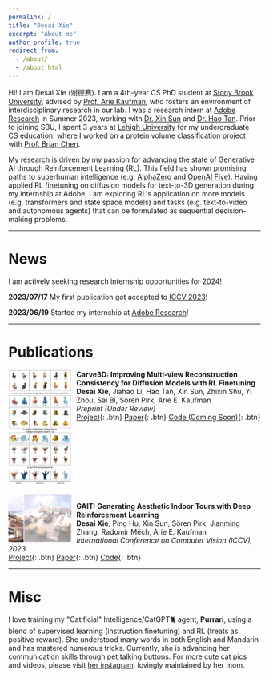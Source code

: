 ```yaml
---
permalink: /
title: "Desai Xie"
excerpt: "About me"
author_profile: true
redirect_from: 
  - /about/
  - /about.html
---
```


Hi! 
I am Desai Xie (谢德赛).
I am a 4th-year CS PhD student at [Stony Brook University](https://www.stonybrook.edu/), advised by [Prof. Arie Kaufman](https://www3.cs.stonybrook.edu/~ari/), who fosters an environment of interdisciplinary research in our lab. 
I was a research intern at [Adobe Research](https://research.adobe.com/) in Summer 2023, working with [Dr. Xin Sun](https://www.sunxin.name/) and [Dr. Hao Tan](https://www.cs.unc.edu/~airsplay/).
Prior to joining SBU, I spent 3 years at [Lehigh University](https://www2.lehigh.edu/) for my undergraduate CS education, where I worked on a protein volume classification project with [Prof. Brian Chen](https://www.cse.lehigh.edu/~chen/).

My research is driven by my passion for advancing the state of Generative AI through Reinforcement Learning (RL). 
This field has shown promising paths to superhuman intelligence (e.g. [AlphaZero](https://deepmind.google/discover/blog/alphazero-shedding-new-light-on-chess-shogi-and-go/) and [OpenAI Five](https://openai.com/research/openai-five-defeats-dota-2-world-champions)).
Having applied RL finetuning on diffusion models for text-to-3D generation during my internship at Adobe, I am exploring RL's application on more models (e.g. transformers and state space models) and tasks (e.g. text-to-video and autonomous agents) that can be formulated as sequential decision-making problems.

-----

News
======
I am actively seeking research internship opportunities for 2024!

**2023/07/17** My first publication got accepted to [ICCV 2023](https://iccv2023.thecvf.com/)! 

**2023/06/19** Started my internship at [Adobe Research](https://research.adobe.com/)!


-----

Publications
======

[//]: # (![image-left]&#40;./../images/figure_teaser.png&#41;{: .align-left style="width: 20%;"})
<div style="clear: both;">
  <img src="./../images/figure_teaser.png" alt="Teaser image for Carve3D" style="width: 25%; float: left; margin-right: 10px; margin-bottom: 20px;" />
</div>

**Carve3D: Improving Multi-view Reconstruction Consistency for Diffusion Models with RL Finetuning**  
**Desai Xie**, Jiahao Li, Hao Tan, Xin Sun, Zhixin Shu, Yi Zhou, Sai Bi, Sören Pirk, Arie E. Kaufman  
*Preprint (Under Review)*  
[Project](https://desaixie.github.io/carve-3d/){: .btn}  [Paper](https://arxiv.org/abs/2312.13980){: .btn}  [Code (Coming Soon)](){: .btn}

<div style="clear: both;">
  <img src="./../images/gait_teaser.png" alt="Teaser image for GAIT" style="width: 25%; float: left; margin-right: 10px;" />
</div>

[//]: # (![image-left]&#40;./../images/gait_teaser.png&#41;{: .align-left style="width: 20%;"})

**GAIT: Generating Aesthetic Indoor Tours with Deep Reinforcement Learning**  
**Desai Xie**, Ping Hu, Xin Sun, Sören Pirk, Jianming Zhang, Radomír Měch, Arie E. Kaufman  
*International Conference on Computer Vision (ICCV), 2023*  
[Project](https://desaixie.github.io/gait-rl/){: .btn}  [Paper](https://openaccess.thecvf.com/content/ICCV2023/papers/Xie_GAIT_Generating_Aesthetic_Indoor_Tours_with_Deep_Reinforcement_Learning_ICCV_2023_paper.pdf){: .btn}  [Code](https://github.com/desaixie/gait){: .btn}

-----

Misc
=====
I love training my "Catificial" Intelligence/CatGPT🐈 agent, **Purrari**, using a blend of supervised learning (instruction finetuning) and RL (treats as positive reward). 
She understood many words in both English and Mandarin and has mastered numerous tricks. 
Currently, she is advancing her communication skills through pet talking buttons. 
For more cute cat pics and videos, please visit [her instagram](https://www.instagram.com/purrari_0310/), lovingly maintained by her mom.
